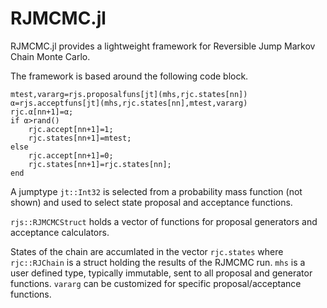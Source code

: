 # RJMCMC.jl

RJMCMC.jl provides a lightweight framework for Reversible Jump Markov Chain Monte Carlo.  

The framework is based around the following code block. 

```
mtest,vararg=rjs.proposalfuns[jt](mhs,rjc.states[nn])     
α=rjs.acceptfuns[jt](mhs,rjc.states[nn],mtest,vararg)
rjc.α[nn+1]=α;
if α>rand()
    rjc.accept[nn+1]=1;
    rjc.states[nn+1]=mtest;
else
    rjc.accept[nn+1]=0;
    rjc.states[nn+1]=rjc.states[nn];
end
```

A jumptype ```jt::Int32``` is selected from a probability mass function (not shown) and used to select state proposal and acceptance functions.  

```rjs::RJMCMCStruct``` holds a vector of functions for proposal generators and acceptance calculators.    

States of the chain are accumlated in the vector ```rjc.states``` where ```rjc::RJChain``` is a struct holding the results of the RJMCMC run.  ```mhs``` is a user defined type, typically immutable, sent to all proposal and generator functions. ```vararg``` can be customized for specific proposal/acceptance functions.



